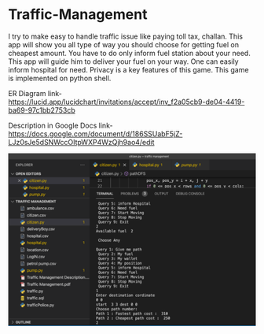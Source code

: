 # Traffic-Management

I try to make easy to handle traffic issue like paying toll tax, challan. This app will show you all type of way you should choose for getting fuel on cheapest amount. You have to do only inform fuel station about your need. This app will guide him to deliver your fuel on your way. One can easily inform hospital for need. Privacy is a key features of this game. This game is implemented on python shell.

ER Diagram link- https://lucid.app/lucidchart/invitations/accept/inv_f2a05cb9-de04-4419-ba69-97c1bb2753cb

Description in Google Docs link- https://docs.google.com/document/d/186SSUabF5jZ-LJz0sJe5dSNWccOItpWXP4WzQjh9ao4/edit

![](trafficPic.png)
